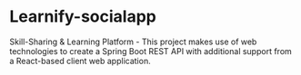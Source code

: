 # Learnify-socialapp
 Skill-Sharing &amp; Learning Platform - This project makes use of web technologies to create a Spring Boot  REST API with additional support from a React-based client web application.
